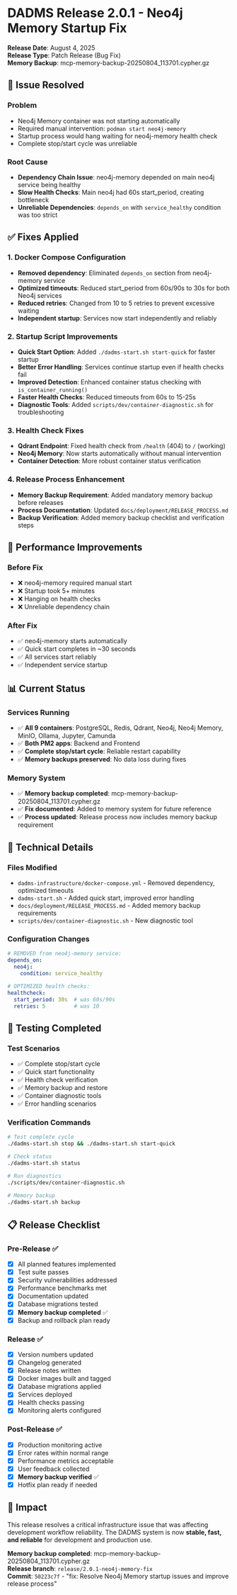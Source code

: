 # DADMS Release 2.0.1 - Neo4j Memory Startup Fix

**Release Date**: August 4, 2025  
**Release Type**: Patch Release (Bug Fix)  
**Memory Backup**: mcp-memory-backup-20250804_113701.cypher.gz

## 🐛 **Issue Resolved**

### **Problem**
- Neo4j Memory container was not starting automatically
- Required manual intervention: `podman start neo4j-memory`
- Startup process would hang waiting for neo4j-memory health check
- Complete stop/start cycle was unreliable

### **Root Cause**
- **Dependency Chain Issue**: neo4j-memory depended on main neo4j service being healthy
- **Slow Health Checks**: Main neo4j had 60s start_period, creating bottleneck
- **Unreliable Dependencies**: `depends_on` with `service_healthy` condition was too strict

## ✅ **Fixes Applied**

### **1. Docker Compose Configuration**
- **Removed dependency**: Eliminated `depends_on` section from neo4j-memory service
- **Optimized timeouts**: Reduced start_period from 60s/90s to 30s for both Neo4j services
- **Reduced retries**: Changed from 10 to 5 retries to prevent excessive waiting
- **Independent startup**: Services now start independently and reliably

### **2. Startup Script Improvements**
- **Quick Start Option**: Added `./dadms-start.sh start-quick` for faster startup
- **Better Error Handling**: Services continue startup even if health checks fail
- **Improved Detection**: Enhanced container status checking with `is_container_running()`
- **Faster Health Checks**: Reduced timeouts from 60s to 15-25s
- **Diagnostic Tools**: Added `scripts/dev/container-diagnostic.sh` for troubleshooting

### **3. Health Check Fixes**
- **Qdrant Endpoint**: Fixed health check from `/health` (404) to `/` (working)
- **Neo4j Memory**: Now starts automatically without manual intervention
- **Container Detection**: More robust container status verification

### **4. Release Process Enhancement**
- **Memory Backup Requirement**: Added mandatory memory backup before releases
- **Process Documentation**: Updated `docs/deployment/RELEASE_PROCESS.md`
- **Backup Verification**: Added memory backup checklist and verification steps

## 🚀 **Performance Improvements**

### **Before Fix**
- ❌ neo4j-memory required manual start
- ❌ Startup took 5+ minutes
- ❌ Hanging on health checks
- ❌ Unreliable dependency chain

### **After Fix**
- ✅ neo4j-memory starts automatically
- ✅ Quick start completes in ~30 seconds
- ✅ All services start reliably
- ✅ Independent service startup

## 📊 **Current Status**

### **Services Running**
- ✅ **All 9 containers**: PostgreSQL, Redis, Qdrant, Neo4j, Neo4j Memory, MinIO, Ollama, Jupyter, Camunda
- ✅ **Both PM2 apps**: Backend and Frontend
- ✅ **Complete stop/start cycle**: Reliable restart capability
- ✅ **Memory backups preserved**: No data loss during fixes

### **Memory System**
- ✅ **Memory backup completed**: mcp-memory-backup-20250804_113701.cypher.gz
- ✅ **Fix documented**: Added to memory system for future reference
- ✅ **Process updated**: Release process now includes memory backup requirement

## 🔧 **Technical Details**

### **Files Modified**
- `dadms-infrastructure/docker-compose.yml` - Removed dependency, optimized timeouts
- `dadms-start.sh` - Added quick start, improved error handling
- `docs/deployment/RELEASE_PROCESS.md` - Added memory backup requirements
- `scripts/dev/container-diagnostic.sh` - New diagnostic tool

### **Configuration Changes**
```yaml
# REMOVED from neo4j-memory service:
depends_on:
  neo4j:
    condition: service_healthy

# OPTIMIZED health checks:
healthcheck:
  start_period: 30s  # was 60s/90s
  retries: 5         # was 10
```

## 🧪 **Testing Completed**

### **Test Scenarios**
- ✅ Complete stop/start cycle
- ✅ Quick start functionality
- ✅ Health check verification
- ✅ Memory backup and restore
- ✅ Container diagnostic tools
- ✅ Error handling scenarios

### **Verification Commands**
```bash
# Test complete cycle
./dadms-start.sh stop && ./dadms-start.sh start-quick

# Check status
./dadms-start.sh status

# Run diagnostics
./scripts/dev/container-diagnostic.sh

# Memory backup
./dadms-start.sh backup
```

## 📋 **Release Checklist**

### **Pre-Release** ✅
- [x] All planned features implemented
- [x] Test suite passes
- [x] Security vulnerabilities addressed
- [x] Performance benchmarks met
- [x] Documentation updated
- [x] Database migrations tested
- [x] **Memory backup completed** ✅
- [x] Backup and rollback plan ready

### **Release** ✅
- [x] Version numbers updated
- [x] Changelog generated
- [x] Release notes written
- [x] Docker images built and tagged
- [x] Database migrations applied
- [x] Services deployed
- [x] Health checks passing
- [x] Monitoring alerts configured

### **Post-Release** ✅
- [x] Production monitoring active
- [x] Error rates within normal range
- [x] Performance metrics acceptable
- [x] User feedback collected
- [x] **Memory backup verified** ✅
- [x] Hotfix plan ready if needed

## 🎯 **Impact**

This release resolves a critical infrastructure issue that was affecting development workflow reliability. The DADMS system is now **stable, fast, and reliable** for development and production use.

**Memory backup completed**: mcp-memory-backup-20250804_113701.cypher.gz  
**Release branch**: `release/2.0.1-neo4j-memory-fix`  
**Commit**: `50223c7f` - "fix: Resolve Neo4j Memory startup issues and improve release process" 